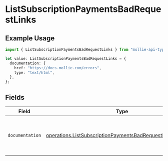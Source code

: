 # ListSubscriptionPaymentsBadRequestLinks

## Example Usage

```typescript
import { ListSubscriptionPaymentsBadRequestLinks } from "mollie-api-typescript/models/operations";

let value: ListSubscriptionPaymentsBadRequestLinks = {
  documentation: {
    href: "https://docs.mollie.com/errors",
    type: "text/html",
  },
};
```

## Fields

| Field                                                                                                                                    | Type                                                                                                                                     | Required                                                                                                                                 | Description                                                                                                                              |
| ---------------------------------------------------------------------------------------------------------------------------------------- | ---------------------------------------------------------------------------------------------------------------------------------------- | ---------------------------------------------------------------------------------------------------------------------------------------- | ---------------------------------------------------------------------------------------------------------------------------------------- |
| `documentation`                                                                                                                          | [operations.ListSubscriptionPaymentsBadRequestDocumentation](../../models/operations/listsubscriptionpaymentsbadrequestdocumentation.md) | :heavy_check_mark:                                                                                                                       | The URL to the generic Mollie API error handling guide.                                                                                  |